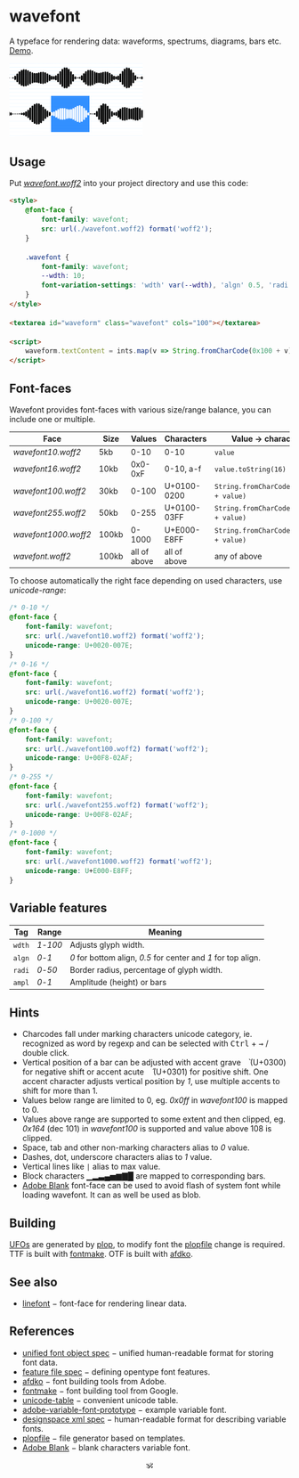 # wavefont

A typeface for rendering data: waveforms, spectrums, diagrams, bars etc. [Demo](https://a-vis.github.io/wavefont).

<a href="https://a-vis.github.io/wavefont"><img src="./preview.png" width="240px"/></a>

## Usage

<!-- Get [wavefont.otf](./wavefont.otf) or [wavefont.ttf](./wavefont.ttf). -->
Put [_wavefont.woff2_](./wavefont.woff2) into your project directory and use this code:

```html
<style>
	@font-face {
		font-family: wavefont;
		src: url(./wavefont.woff2) format('woff2');
	}

	.wavefont {
		font-family: wavefont;
		--wdth: 10;
		font-variation-settings: 'wdth' var(--wdth), 'algn' 0.5, 'radi' 30;
	}
</style>

<textarea id="waveform" class="wavefont" cols="100"></textarea>

<script>
	waveform.textContent = ints.map(v => String.fromCharCode(0x100 + v)).join('')
</script>
```

## Font-faces

Wavefont provides font-faces with various size/range balance, you can include one or multiple.

Face 									| Size 	| Values 				| Characters		| Value → character
---|---|---|---|---
_wavefont10.woff2_ 		| 5kb 	| 0-10 					| 0-10 					| `value`
_wavefont16.woff2_ 		| 10kb 	| 0x0-0xF			 	| 0-10, a-f 		| `value.toString(16)`
_wavefont100.woff2_ 	| 30kb 	| 0-100		 			| U+0100-0200 	| `String.fromCharCode(0x100 + value)`
_wavefont255.woff2_ 	| 50kb	| 0-255					| U+0100-03FF 	| `String.fromCharCode(0x100 + value)`
_wavefont1000.woff2_ 	| 100kb	| 0-1000 				| U+E000-E8FF 	| `String.fromCharCode(0xe000 + value)`
_wavefont.woff2_		 	| 100kb	| all of above	| all	of above 	| any of above

To choose automatically the right face depending on used characters, use _unicode-range_:

```css
/* 0-10 */
@font-face {
	font-family: wavefont;
	src: url(./wavefont10.woff2) format('woff2');
	unicode-range: U+0020-007E;
}
/* 0-16 */
@font-face {
	font-family: wavefont;
	src: url(./wavefont16.woff2) format('woff2');
	unicode-range: U+0020-007E;
}
/* 0-100 */
@font-face {
	font-family: wavefont;
	src: url(./wavefont100.woff2) format('woff2');
	unicode-range: U+00F8-02AF;
}
/* 0-255 */
@font-face {
	font-family: wavefont;
	src: url(./wavefont255.woff2) format('woff2');
	unicode-range: U+00F8-02AF;
}
/* 0-1000 */
@font-face {
	font-family: wavefont;
	src: url(./wavefont1000.woff2) format('woff2');
	unicode-range: U+E000-E8FF;
}
```

## Variable features

Tag | Range | Meaning
---|---|---
`wdth` | _1_-_100_ | Adjusts glyph width.
`algn` | _0_-_1_ | _0_ for bottom align, _0.5_ for center and _1_ for top align.
`radi` | _0_-_50_ | Border radius, percentage of glyph width.
`ampl` | _0_-_1_ | Amplitude (height) or bars


## Hints

* Charcodes fall under marking characters unicode category, ie. recognized as word by regexp and can be selected with <kbd>Ctrl</kbd> + <kbd>→</kbd> / double click.
* Vertical position of a bar can be adjusted with accent grave <kbd>&nbsp;&#x0300;</kbd> (U+0300) for negative shift or accent acute <kbd>&nbsp;&#x0301;</kbd> (U+0301) for positive shift. One accent character adjusts vertical position by _1_, use multiple accents to shift for more than 1.
* Values below range are limited to 0, eg. _0x0ff_ in _wavefont100_ is mapped to 0.
* Values above range are supported to some extent and then clipped, eg. _0x164_ (dec 101) in _wavefont100_ is supported and value above 108 is clipped.
* Space, tab and other non-marking characters alias to _0_ value.
* Dashes, dot, underscore characters alias to _1_ value.
* Vertical lines like `|` alias to max value.
* Block characters ▁▂▃▄▅▆▇█ are mapped to corresponding bars.
* [Adobe Blank](https://github.com/adobe-fonts/adobe-blank-vf) font-face can be used to avoid flash of system font while loading wavefont. It can as well be used as blob.


## Building

[UFOs](https://unifiedfontobject.org/versions/ufo3/) are generated by [plop](https://github.com/plopjs/plop), to modify font the [plopfile](./plopfile.js) change is required.
TTF is built with [fontmake](https://github.com/googlefonts/fontmake). OTF is built with [afdko](https://adobe-type-tools.github.io/afdko/).

## See also

* [linefont](https://github.com/a-vis/linefont) − font-face for rendering linear data.

## References

* [unified font object spec](https://unifiedfontobject.org/versions/ufo3) − unified human-readable format for storing font data.
* [feature file spec](https://adobe-type-tools.github.io/afdko/OpenTypeFeatureFileSpecification.html#6.h) − defining opentype font features.
* [afdko](https://adobe-type-tools.github.io/afdko/) − font building tools from Adobe.
* [fontmake](https://github.com/googlefonts/fontmake) − font building tool from Google.
* [unicode-table](https://unicode-table.com/) − convenient unicode table.
* [adobe-variable-font-prototype](https://github.com/adobe-fonts/adobe-variable-font-prototype) − example variable font.
* [designspace xml spec](https://github.com/fonttools/fonttools/tree/main/Doc/source/designspaceLib#document-xml-structure) − human-readable format for describing variable fonts.
* [plopfile](https://github.com/plopjs/plop#built-in-actions) − file generator based on templates.
* [Adobe Blank](https://github.com/adobe-fonts/adobe-blank-vf) − blank characters variable font.

<p align="center">🕉<p>
